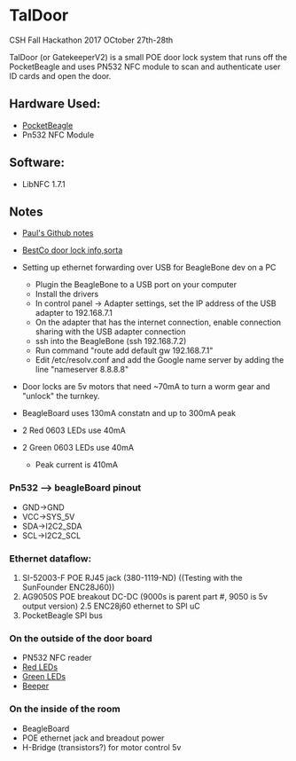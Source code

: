 # TalDoor 
CSH Fall Hackathon 2017
OCtober 27th-28th

TalDoor (or GatekeeperV2) is a small POE door lock system that runs off the PocketBeagle and uses PN532 NFC module to scan and authenticate user ID cards and open the door.

## Hardware Used:
- [PocketBeagle](https://github.com/beagleboard/pocketbeagle)
- Pn532 NFC Module

## Software:
- LibNFC 1.7.1



## Notes
- [Paul's Github notes](https://github.com/woo2/gatekeeper-v2/tree/master/notes)
- [BestCo door lock info,sorta](http://www.bestaccess.com/files/6014/6184/1926/WMseries_WEB.pdf)
- Setting up ethernet forwarding over USB for BeagleBone dev on a PC
	- Plugin the BeagleBone to a USB port on your computer
	- Install the drivers
	- In control panel -> Adapter settings, set the IP address of the USB adapter to 192.168.7.1
	- On the adapter that has the internet connection, enable connection sharing with the USB adapter connection
	- ssh into the BeagleBone (ssh 192.168.7.2)
	- Run command "route add default gw 192.168.7.1"
	- Edit /etc/resolv.conf and add the Google name server by adding the line "nameserver 8.8.8.8"
	
- Door locks are 5v motors that need ~70mA to turn a worm gear and "unlock" the turnkey.
- BeagleBoard uses 130mA constatn and up to 300mA peak
- 2 Red 0603 LEDs use 40mA
- 2 Green 0603 LEDs use 40mA
	- Peak current is 410mA

### Pn532 --> beagleBoard pinout
- GND->GND
- VCC->SYS_5V
- SDA->I2C2_SDA
- SCL->I2C2_SCL


### Ethernet dataflow:
1. SI-52003-F POE RJ45 jack  (380-1119-ND) ((Testing with the SunFounder ENC28J60))
2. AG9050S POE breakout DC-DC (9000s is parent part #, 9050 is 5v output version)
2.5 ENC28j60 ethernet to SPI uC
3. PocketBeagle SPI bus

### On the outside of the door board
- PN532 NFC reader
- [Red LEDs](https://www.digikey.com/product-detail/en/broadcom-limited/ASMT-RR45-AQ902/516-2005-1-ND/1990536)
- [Green LEDs](https://www.digikey.com/product-detail/en/vishay-semiconductor-opto-division/VLMTG1300-GS08/VLMTG1300-GS08CT-ND/2813368)
- [Beeper](https://www.digikey.com/product-detail/en/soberton-inc/WT-1205/433-1028-ND/479674)

### On the inside of the room
- BeagleBoard
- POE ethernet jack and breadout power
- H-Bridge (transistors?) for motor control 5v
